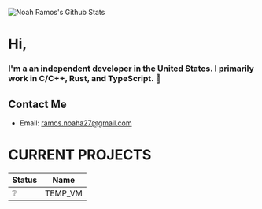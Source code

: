 ![Noah Ramos's Github Stats](https://github-readme-stats.vercel.app/api?username=NoahTheRamos&show_icons=true&theme=transparent)

# Hi, 
### I'm a an independent developer in the **United States**. I primarily work in C/C++, Rust, and TypeScript.  👋

## Contact Me
- Email: ramos.noaha27@gmail.com

# CURRENT PROJECTS

| Status | Name |
|--------|------|
|    ❔   | TEMP_VM |

